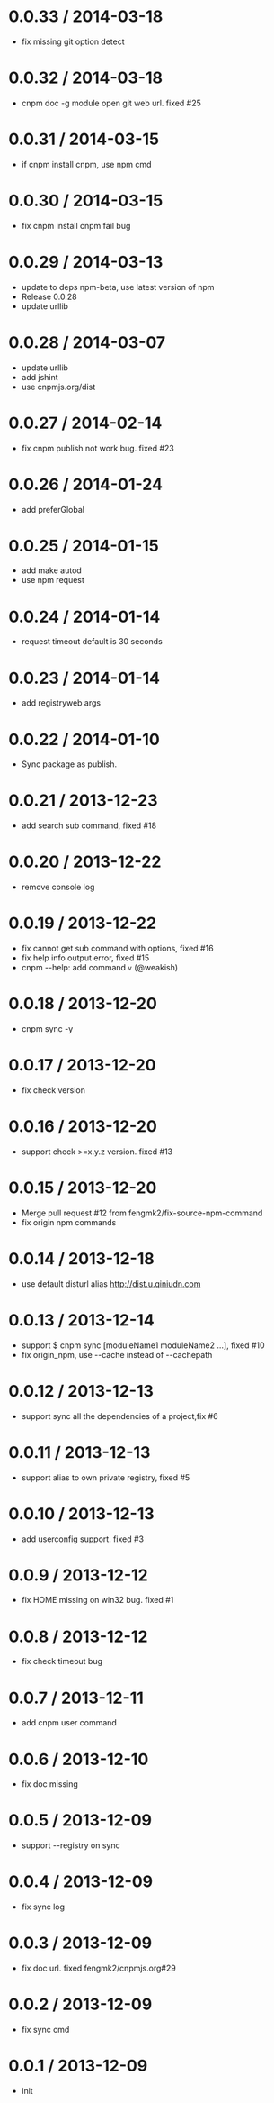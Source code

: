 
0.0.33 / 2014-03-18 
==================

  * fix missing git option detect

0.0.32 / 2014-03-18 
==================

  * cnpm doc -g module open git web url. fixed #25

0.0.31 / 2014-03-15
==================

 * if cnpm install cnpm, use npm cmd

0.0.30 / 2014-03-15
==================

 * fix cnpm install cnpm fail bug

0.0.29 / 2014-03-13 
==================

  * update to deps npm-beta, use latest version of npm
  * Release 0.0.28
  * update urllib

0.0.28 / 2014-03-07 
==================

  * update urllib
  * add jshint
  * use cnpmjs.org/dist

0.0.27 / 2014-02-14 
==================

  * fix cnpm publish not work bug. fixed #23

0.0.26 / 2014-01-24 
==================

  * add preferGlobal

0.0.25 / 2014-01-15 
==================

  * add make autod
  * use npm request

0.0.24 / 2014-01-14 
==================

  * request timeout default is 30 seconds

0.0.23 / 2014-01-14 
==================

  * add registryweb args

0.0.22 / 2014-01-10 
==================

  * Sync package as publish.

0.0.21 / 2013-12-23 
==================

  * add search sub command, fixed #18

0.0.20 / 2013-12-22 
==================

  * remove console log

0.0.19 / 2013-12-22 
==================

  * fix cannot get sub command with options, fixed #16
  * fix help info output error, fixed #15
  * cnpm --help: add command `v` (@weakish)

0.0.18 / 2013-12-20 
==================

  * cnpm sync -y

0.0.17 / 2013-12-20 
==================

  * fix check version

0.0.16 / 2013-12-20 
==================

  * support check >=x.y.z version. fixed #13

0.0.15 / 2013-12-20 
==================

  * Merge pull request #12 from fengmk2/fix-source-npm-command
  * fix origin npm commands

0.0.14 / 2013-12-18 
==================

  * use default disturl alias http://dist.u.qiniudn.com

0.0.13 / 2013-12-14 
==================

  * support $ cnpm sync [moduleName1 moduleName2 ...], fixed #10
  * fix origin_npm, use --cache instead of --cachepath

0.0.12 / 2013-12-13 
==================

  * support sync all the dependencies of a project,fix #6

0.0.11 / 2013-12-13 
==================

  * support alias to own private registry, fixed #5

0.0.10 / 2013-12-13 
==================

  * add userconfig support. fixed #3

0.0.9 / 2013-12-12 
==================

  * fix HOME missing on win32 bug. fixed #1

0.0.8 / 2013-12-12 
==================

  * fix check timeout bug

0.0.7 / 2013-12-11 
==================

  * add cnpm user command

0.0.6 / 2013-12-10 
==================

  * fix doc missing

0.0.5 / 2013-12-09 
==================

  * support --registry on sync

0.0.4 / 2013-12-09 
==================

  * fix sync log

0.0.3 / 2013-12-09 
==================

  * fix doc url. fixed fengmk2/cnpmjs.org#29

0.0.2 / 2013-12-09 
==================

  * fix sync cmd

0.0.1 / 2013-12-09 
==================

  * init
